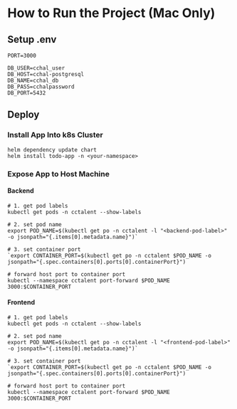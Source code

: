 # How to Run the Project (Mac Only)

## Setup .env
```console
PORT=3000

DB_USER=cchal_user
DB_HOST=cchal-postgresql
DB_NAME=cchal_db
DB_PASS=cchalpassword
DB_PORT=5432
```

## Deploy

### Install App Into k8s Cluster
```console
helm dependency update chart
helm install todo-app -n <your-namespace>
```

### Expose App to Host Machine

#### Backend
```console
# 1. get pod labels
kubectl get pods -n cctalent --show-labels

# 2. set pod name
export POD_NAME=$(kubectl get po -n cctalent -l "<backend-pod-label>" -o jsonpath="{.items[0].metadata.name}")`

# 3. set container port
`export CONTAINER_PORT=$(kubectl get po -n cctalent $POD_NAME -o jsonpath="{.spec.containers[0].ports[0].containerPort}")

# forward host port to container port
kubectl --namespace cctalent port-forward $POD_NAME 3000:$CONTAINER_PORT
```

#### Frontend
```console
# 1. get pod labels
kubectl get pods -n cctalent --show-labels

# 2. set pod name
export POD_NAME=$(kubectl get po -n cctalent -l "<frontend-pod-label>" -o jsonpath="{.items[0].metadata.name}")`

# 3. set container port
`export CONTAINER_PORT=$(kubectl get po -n cctalent $POD_NAME -o jsonpath="{.spec.containers[0].ports[0].containerPort}")

# forward host port to container port
kubectl --namespace cctalent port-forward $POD_NAME 3000:$CONTAINER_PORT
```
